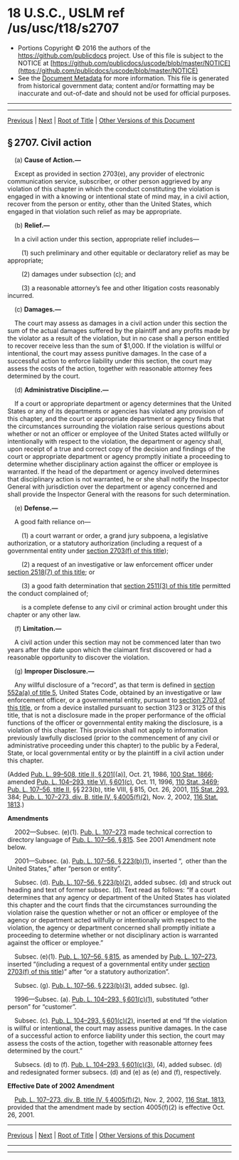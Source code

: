 ---
---

# 18 U.S.C., USLM ref /us/usc/t18/s2707

* Portions Copyright © 2016 the authors of the https://github.com/publicdocs project.
  Use of this file is subject to the NOTICE at [https://github.com/publicdocs/uscode/blob/master/NOTICE](https://github.com/publicdocs/uscode/blob/master/NOTICE)
* See the [Document Metadata](././../../../../..//README.md) for more information.
  This file is generated from historical government data; content and/or formatting may be inaccurate and out-of-date and should not be used for official purposes.

----------
----------

[Previous](./../../../../..//us/usc/t18/ptI/ch121/m__us_usc_t18_s2706.md) | [Next](./../../../../..//us/usc/t18/ptI/ch121/m__us_usc_t18_s2708.md) | [Root of Title](./../../../../../) | [Other Versions of this Document](https://publicdocs.github.io/go/links?ns=uslm&ref=%2Fus%2Fusc%2Ft18%2Fs2707)

## § 2707. Civil action

    (a) __Cause of Action.—__ 

    Except as provided in section 2703(e), any provider of electronic communication service, subscriber, or other person aggrieved by any violation of this chapter in which the conduct constituting the violation is engaged in with a knowing or intentional state of mind may, in a civil action, recover from the person or entity, other than the United States, which engaged in that violation such relief as may be appropriate.

    (b) __Relief.—__ 

    In a civil action under this section, appropriate relief includes—

        (1) such preliminary and other equitable or declaratory relief as may be appropriate;

        (2) damages under subsection (c); and

        (3) a reasonable attorney’s fee and other litigation costs reasonably incurred.

    (c) __Damages.—__ 

    The court may assess as damages in a civil action under this section the sum of the actual damages suffered by the plaintiff and any profits made by the violator as a result of the violation, but in no case shall a person entitled to recover receive less than the sum of $1,000. If the violation is willful or intentional, the court may assess punitive damages. In the case of a successful action to enforce liability under this section, the court may assess the costs of the action, together with reasonable attorney fees determined by the court.

    (d) __Administrative Discipline.—__ 

    If a court or appropriate department or agency determines that the United States or any of its departments or agencies has violated any provision of this chapter, and the court or appropriate department or agency finds that the circumstances surrounding the violation raise serious questions about whether or not an officer or employee of the United States acted willfully or intentionally with respect to the violation, the department or agency shall, upon receipt of a true and correct copy of the decision and findings of the court or appropriate department or agency promptly initiate a proceeding to determine whether disciplinary action against the officer or employee is warranted. If the head of the department or agency involved determines that disciplinary action is not warranted, he or she shall notify the Inspector General with jurisdiction over the department or agency concerned and shall provide the Inspector General with the reasons for such determination.

    (e) __Defense.—__ 

    A good faith reliance on—

        (1) a court warrant or order, a grand jury subpoena, a legislative authorization, or a statutory authorization (including a request of a governmental entity under [section 2703(f) of this title][/us/usc/t18/s2703/f]);

        (2) a request of an investigative or law enforcement officer under [section 2518(7) of this title][/us/usc/t18/s2518/7]; or

        (3) a good faith determination that [section 2511(3) of this title][/us/usc/t18/s2511/3] permitted the conduct complained of;

        is a complete defense to any civil or criminal action brought under this chapter or any other law.

    (f) __Limitation.—__ 

    A civil action under this section may not be commenced later than two years after the date upon which the claimant first discovered or had a reasonable opportunity to discover the violation.

    (g) __Improper Disclosure.—__ 

    Any willful disclosure of a “record”, as that term is defined in [section 552a(a) of title 5][/us/usc/t5/s552a/a], United States Code, obtained by an investigative or law enforcement officer, or a governmental entity, pursuant to [section 2703 of this title][/us/usc/t18/s2703], or from a device installed pursuant to section 3123 or 3125 of this title, that is not a disclosure made in the proper performance of the official functions of the officer or governmental entity making the disclosure, is a violation of this chapter. This provision shall not apply to information previously lawfully disclosed (prior to the commencement of any civil or administrative proceeding under this chapter) to the public by a Federal, State, or local governmental entity or by the plaintiff in a civil action under this chapter.

(Added [Pub. L. 99–508, title II, § 201][/us/pl/99/508/s201]\[(a)\], Oct. 21, 1986, [100 Stat. 1866][/us/stat/100/1866]; amended [Pub. L. 104–293, title VI, § 601(c)][/us/pl/104/293/s601/c], Oct. 11, 1996, [110 Stat. 3469][/us/stat/110/3469]; [Pub. L. 107–56, title II][/us/pl/107/56], §§ 223(b), title VIII, § 815, Oct. 26, 2001, [115 Stat. 293][/us/stat/115/293], 384; [Pub. L. 107–273, div. B, title IV, § 4005(f)(2)][/us/pl/107/273/s4005/f/2], Nov. 2, 2002, [116 Stat. 1813][/us/stat/116/1813].)

 __Amendments__ 

    2002—Subsec. (e)(1). [Pub. L. 107–273][/us/pl/107/273] made technical correction to directory language of [Pub. L. 107–56, § 815][/us/pl/107/56/s815]. See 2001 Amendment note below.

    2001—Subsec. (a). [Pub. L. 107–56, § 223(b)(1)][/us/pl/107/56/s223/b/1], inserted “, other than the United States,” after “person or entity”.

    Subsec. (d). [Pub. L. 107–56, § 223(b)(2)][/us/pl/107/56/s223/b/2], added subsec. (d) and struck out heading and text of former subsec. (d). Text read as follows: “If a court determines that any agency or department of the United States has violated this chapter and the court finds that the circumstances surrounding the violation raise the question whether or not an officer or employee of the agency or department acted willfully or intentionally with respect to the violation, the agency or department concerned shall promptly initiate a proceeding to determine whether or not disciplinary action is warranted against the officer or employee.”

    Subsec. (e)(1). [Pub. L. 107–56, § 815][/us/pl/107/56/s815], as amended by [Pub. L. 107–273][/us/pl/107/273], inserted “(including a request of a governmental entity under [section 2703(f) of this title][/us/usc/t18/s2703/f])” after “or a statutory authorization”.

    Subsec. (g). [Pub. L. 107–56, § 223(b)(3)][/us/pl/107/56/s223/b/3], added subsec. (g).

    1996—Subsec. (a). [Pub. L. 104–293, § 601(c)(1)][/us/pl/104/293/s601/c/1], substituted “other person” for “customer”.

    Subsec. (c). [Pub. L. 104–293, § 601(c)(2)][/us/pl/104/293/s601/c/2], inserted at end “If the violation is willful or intentional, the court may assess punitive damages. In the case of a successful action to enforce liability under this section, the court may assess the costs of the action, together with reasonable attorney fees determined by the court.”

    Subsecs. (d) to (f). [Pub. L. 104–293, § 601(c)(3)][/us/pl/104/293/s601/c/3], (4), added subsec. (d) and redesignated former subsecs. (d) and (e) as (e) and (f), respectively.

 __Effective Date of 2002 Amendment__ 

    [Pub. L. 107–273, div. B, title IV, § 4005(f)(2)][/us/pl/107/273/s4005/f/2], Nov. 2, 2002, [116 Stat. 1813][/us/stat/116/1813], provided that the amendment made by section 4005(f)(2) is effective Oct. 26, 2001.

----------

[Previous](./../../../../..//us/usc/t18/ptI/ch121/m__us_usc_t18_s2706.md) | [Next](./../../../../..//us/usc/t18/ptI/ch121/m__us_usc_t18_s2708.md) | [Root of Title](./../../../../../) | [Other Versions of this Document](https://publicdocs.github.io/go/links?ns=uslm&ref=%2Fus%2Fusc%2Ft18%2Fs2707)

----------
----------

[/us/usc/t18/s2703/f]: https://publicdocs.github.io/go/links?ns=uslm&ref=%2Fus%2Fusc%2Ft18%2Fs2703%2Ff
[/us/usc/t18/s2518/7]: https://publicdocs.github.io/go/links?ns=uslm&ref=%2Fus%2Fusc%2Ft18%2Fs2518%2F7
[/us/usc/t18/s2511/3]: https://publicdocs.github.io/go/links?ns=uslm&ref=%2Fus%2Fusc%2Ft18%2Fs2511%2F3
[/us/usc/t5/s552a/a]: https://publicdocs.github.io/go/links?ns=uslm&ref=%2Fus%2Fusc%2Ft5%2Fs552a%2Fa
[/us/usc/t18/s2703]: https://publicdocs.github.io/go/links?ns=uslm&ref=%2Fus%2Fusc%2Ft18%2Fs2703
[/us/pl/99/508/s201]: https://publicdocs.github.io/go/links?ns=uslm&ref=%2Fus%2Fpl%2F99%2F508%2Fs201
[/us/stat/100/1866]: https://publicdocs.github.io/go/links?ns=uslm&ref=%2Fus%2Fstat%2F100%2F1866
[/us/pl/104/293/s601/c]: https://publicdocs.github.io/go/links?ns=uslm&ref=%2Fus%2Fpl%2F104%2F293%2Fs601%2Fc
[/us/stat/110/3469]: https://publicdocs.github.io/go/links?ns=uslm&ref=%2Fus%2Fstat%2F110%2F3469
[/us/pl/107/56]: https://publicdocs.github.io/go/links?ns=uslm&ref=%2Fus%2Fpl%2F107%2F56
[/us/stat/115/293]: https://publicdocs.github.io/go/links?ns=uslm&ref=%2Fus%2Fstat%2F115%2F293
[/us/pl/107/273/s4005/f/2]: https://publicdocs.github.io/go/links?ns=uslm&ref=%2Fus%2Fpl%2F107%2F273%2Fs4005%2Ff%2F2
[/us/stat/116/1813]: https://publicdocs.github.io/go/links?ns=uslm&ref=%2Fus%2Fstat%2F116%2F1813
[/us/pl/107/273]: https://publicdocs.github.io/go/links?ns=uslm&ref=%2Fus%2Fpl%2F107%2F273
[/us/pl/107/56/s815]: https://publicdocs.github.io/go/links?ns=uslm&ref=%2Fus%2Fpl%2F107%2F56%2Fs815
[/us/pl/107/56/s223/b/1]: https://publicdocs.github.io/go/links?ns=uslm&ref=%2Fus%2Fpl%2F107%2F56%2Fs223%2Fb%2F1
[/us/pl/107/56/s223/b/2]: https://publicdocs.github.io/go/links?ns=uslm&ref=%2Fus%2Fpl%2F107%2F56%2Fs223%2Fb%2F2
[/us/pl/107/56/s815]: https://publicdocs.github.io/go/links?ns=uslm&ref=%2Fus%2Fpl%2F107%2F56%2Fs815
[/us/pl/107/273]: https://publicdocs.github.io/go/links?ns=uslm&ref=%2Fus%2Fpl%2F107%2F273
[/us/usc/t18/s2703/f]: https://publicdocs.github.io/go/links?ns=uslm&ref=%2Fus%2Fusc%2Ft18%2Fs2703%2Ff
[/us/pl/107/56/s223/b/3]: https://publicdocs.github.io/go/links?ns=uslm&ref=%2Fus%2Fpl%2F107%2F56%2Fs223%2Fb%2F3
[/us/pl/104/293/s601/c/1]: https://publicdocs.github.io/go/links?ns=uslm&ref=%2Fus%2Fpl%2F104%2F293%2Fs601%2Fc%2F1
[/us/pl/104/293/s601/c/2]: https://publicdocs.github.io/go/links?ns=uslm&ref=%2Fus%2Fpl%2F104%2F293%2Fs601%2Fc%2F2
[/us/pl/104/293/s601/c/3]: https://publicdocs.github.io/go/links?ns=uslm&ref=%2Fus%2Fpl%2F104%2F293%2Fs601%2Fc%2F3
[/us/pl/107/273/s4005/f/2]: https://publicdocs.github.io/go/links?ns=uslm&ref=%2Fus%2Fpl%2F107%2F273%2Fs4005%2Ff%2F2
[/us/stat/116/1813]: https://publicdocs.github.io/go/links?ns=uslm&ref=%2Fus%2Fstat%2F116%2F1813


